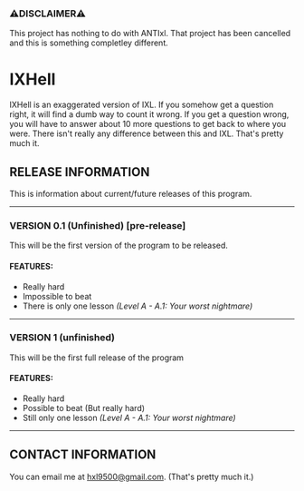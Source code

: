 ### ⚠️DISCLAIMER⚠️
This project has nothing to do with ANTIxl. That project has been cancelled and this is something completley different.

# IXHell
IXHell is an exaggerated version of IXL. If you somehow get a question right, it will find a dumb way to count it wrong. If you get a question wrong, you will have to answer about 10 more questions to get back to where you were. There isn't really any difference between this and IXL. That's pretty much it.

## RELEASE INFORMATION
This is information about current/future releases of this program.

---
### VERSION 0.1 (Unfinished) [pre-release]
This will be the first version of the program to be released.
#### FEATURES:
 - Really hard
 - Impossible to beat
 - There is only one lesson *(Level A - A.1: Your worst nightmare)*

---
### VERSION 1 (unfinished)
This will be the first full release of the program
#### FEATURES:
 - Really hard
 - Possible to beat (But really hard)
 - Still only one lesson *(Level A - A.1: Your worst nightmare)*
---

## CONTACT INFORMATION
You can email me at hxl9500@gmail.com. (That's pretty much it.)
